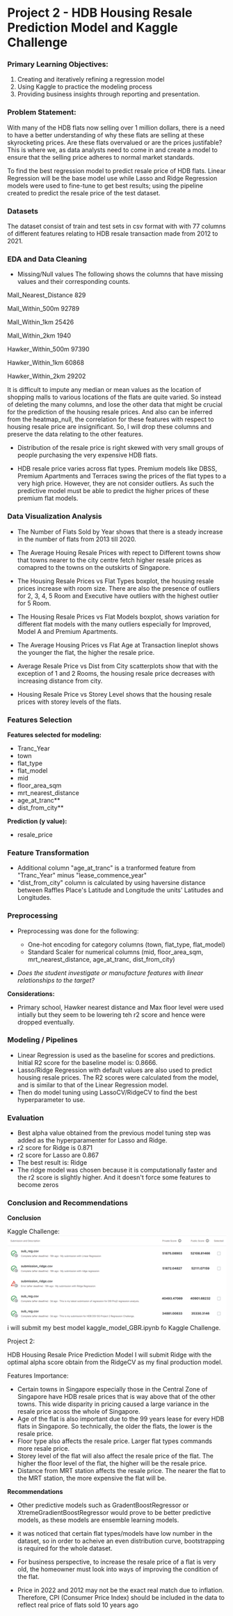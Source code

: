 # Project 2 - HDB Housing Resale Prediction Model and Kaggle Challenge


### Primary Learning Objectives:
1. Creating and iteratively refining a regression model
2. Using Kaggle to practice the modeling process
3. Providing business insights through reporting and presentation.

### Problem Statement:

With many of the HDB flats now selling over 1 million dollars, there is a need to have a better understanding of why these flats are selling at these skyrocketing prices. Are these flats overvalued or are the prices justifable? This is where we, as data analysts need to come in and create a model to ensure that the selling price adheres to normal market standards. 

To find the best regression model to predict resale price of HDB flats. Linear Regression will be the base model use while Lasso and Ridge Regression models were used to fine-tune to get best results; using the pipeline created to predict the resale price of the test dataset.  

### Datasets
The dataset consist of train and test sets in csv format with with 77 columns of different features relating to HDB resale transaction made from 2012 to 2021.

### EDA and Data Cleaning

- Missing/Null values 
The following shows the columns that have missing values and their corresponding counts.

Mall_Nearest_Distance      829

Mall_Within_500m         92789

Mall_Within_1km          25426

Mall_Within_2km           1940

Hawker_Within_500m       97390

Hawker_Within_1km        60868

Hawker_Within_2km        29202 

It is difficult to impute any median or mean values as the location of shopping malls to various locations of the flats are quite varied. So instead of deleting the many columns, and lose the other data that might be crucial for the prediction of the housing resale prices. And also can be inferred from the heatmap_null, the correlation for these features with respect to housing resale price are insignificant. So, I will drop these columns and preserve the data relating to the other features.

- Distribution of the resale price is right skewed with very small groups of people purchasing the very expensive HDB flats.

- HDB resale price varies across flat types. Premium models like DBSS, Premium Apartments and Terraces swing the prices of the flat types to a very high price. However, they are not consider outliers. As such the predictive model must be able to predict the higher prices of these premium flat models. 

### Data Visualization Analysis

- The Number of Flats Sold by Year shows that there is a steady increase in the number of flats from 2013 till 2020.

- The Average Houing Resale Prices with repect to Different towns show that towns nearer to the city centre fetch higher resale prices as comapred to the towns on the outskirts of Singapore.

- The Housing Resale Prices vs Flat Types boxplot, the housing resale prices increase with room size. There are also the presence of outliers for 2, 3, 4, 5 Room and Executive have outliers with the highest outlier for 5 Room.

- The Housing Resale Prices vs Flat Models boxplot, shows variation for different flat models with the many outliers especially for Improved, Model A and Premium Apartments.

- The Average Housing Prices vs Flat Age at Transaction lineplot shows the younger the flat, the higher the resale price.

- Average Resale Price vs Dist from City scatterplots show that with the exception of 1 and 2 Rooms, the housing resale price decreases with increasing distance from city.

- Housing Resale Price vs Storey Level shows that the housing resale prices with storey levels of the flats.

### Features Selection
**Features selected for modeling:**
- Tranc_Year
- town
- flat_type
- flat_model
- mid
- floor_area_sqm
- mrt_nearest_distance
- age_at_tranc**
- dist_from_city**

**Prediction (y value):**
- resale_price

### Feature Transformation
- Additional column "age_at_tranc" is a tranformed feature from "Tranc_Year" minus "lease_commence_year"
- "dist_from_city" column is calculated by using haversine distance between Raffles Place's Latitude and Longitude the units' Latitudes and Longitudes.

### Preprocessing
- Preprocessing was done for the following:
    - One-hot encoding for category columns (town, flat_type, flat_model)
    - Standard Scaler for numerical columns (mid, floor_area_sqm, mrt_nearest_distance, age_at_tranc, dist_from_city)

- *Does the student investigate or manufacture features with linear relationships to the target?*

**Considerations:**

- Primary school, Hawker nearest distance and Max floor level were used intially but they seem to be lowering teh r2 score and hence were dropped eventually.

### Modeling / Pipelines

- Linear Regression is used as the baseline for scores and predictions. Initial R2 score for the baseline model is: 0.8666. 
- Lasso/Ridge Regression with default values are also used to predict housing resale prices. The R2 scores were calculated from the model, and is similar to that of the Linear Regression model.
- Then do model tuning using LassoCV/RidgeCV to find the best hyperparameter to use.


### Evaluation
- Best alpha value obtained from the previous model tuning step was added as the hyperparamenter for Lasso and Ridge.
- r2 score for Ridge is 0.871
- r2 score for Lasso are 0.867
- The best result is: Ridge
- The ridge model was chosen because it is computationally faster and the r2 score is slightly higher. And it doesn't force some features to become zeros 

### Conclusion and Recommendations

**Conclusion**

Kaggle Challenge:
<img src="./images/predictions.png"></img>
i will submit my best model kaggle_model_GBR.ipynb fo Kaggle Challenge.

Project 2:

HDB Housing Resale Price Prediction Model
I will submit Ridge with the optimal alpha score obtain from the RidgeCV as my final production model.

Features Importance:

- Certain towns in Singapore especially those in the Central Zone of Singapore have HDB resale prices that is way above that of the other towns. This wide disparity in pricing caused a large variance in the resale price acoss the whole of Singapore.
- Age of the flat is also important due to the 99 years lease for every HDB flats in Singapore. So technically, the older the flats, the lower is the resale price.
- Floor type also affects the resale price. Larger flat types commands more resale price.
- Storey level of the flat will also affect the resale price of the flat. The higher the floor level of the flat, the higher will be the resale price.
- Distance from MRT station affects the resale price. The nearer the flat to the MRT station, the more expensive the flat will be.




**Recommendations**

- Other predictive models such as GradentBoostRegressor or XtremeGradientBoostRegressor would prove to be better predictive models, as these models are ensemble learning models.

- it was noticed that certain flat types/models have low number in the dataset, so in order to acheive an even distribution curve, bootstrapping is required for the whole dataset.

- For business perspective, to increase the resale price of a flat is very old, the homeowner must look into ways of improving the condition of the flat.

- Price in 2022 and 2012 may not be the exact real match due to inflation. Therefore, CPI (Consumer Price Index) should be included in the data to reflect real price of flats sold 10 years ago